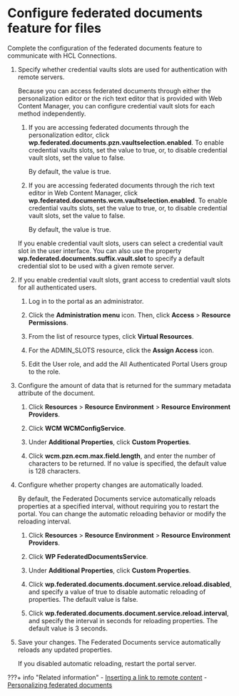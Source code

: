 # Configure federated documents feature for files

Complete the configuration of the federated documents feature to communicate with HCL Connections.

1.  Specify whether credential vaults slots are used for authentication with remote servers.

    Because you can access federated documents through either the personalization editor or the rich text editor that is provided with Web Content Manager, you can configure credential vault slots for each method independently.

    1.  If you are accessing federated documents through the personalization editor, click **wp.federated.documents.pzn.vaultselection.enabled**. To enable credential vaults slots, set the value to true, or, to disable credential vault slots, set the value to false.

        By default, the value is true.

    2.  If you are accessing federated documents through the rich text editor in Web Content Manager, click **wp.federated.documents.wcm.vaultselection.enabled**. To enable credential vaults slots, set the value to true, or, to disable credential vault slots, set the value to false.

        By default, the value is true.

    If you enable credential vault slots, users can select a credential vault slot in the user interface. You can also use the property **wp.federated.documents.suffix.vault.slot** to specify a default credential slot to be used with a given remote server.

2.  If you enable credential vault slots, grant access to credential vault slots for all authenticated users.

    1.  Log in to the portal as an administrator.

    2.  Click the **Administration menu** icon. Then, click **Access** \> **Resource Permissions**.

    3.  From the list of resource types, click **Virtual Resources**.

    4.  For the ADMIN\_SLOTS resource, click the **Assign Access** icon.

    5.  Edit the User role, and add the All Authenticated Portal Users group to the role.

3.  Configure the amount of data that is returned for the summary metadata attribute of the document.

    1.  Click **Resources** \> **Resource Environment** \> **Resource Environment Providers**.

    2.  Click **WCM WCMConfigService**.

    3.  Under **Additional Properties**, click **Custom Properties**.

    4.  Click **wcm.pzn.ecm.max.field.length**, and enter the number of characters to be returned. If no value is specified, the default value is 128 characters.

4.  Configure whether property changes are automatically loaded.

    By default, the Federated Documents service automatically reloads properties at a specified interval, without requiring you to restart the portal. You can change the automatic reloading behavior or modify the reloading interval.

    1.  Click **Resources** \> **Resource Environment** \> **Resource Environment Providers**.

    2.  Click **WP FederatedDocumentsService**.

    3.  Under **Additional Properties**, click **Custom Properties**.

    4.  Click **wp.federated.documents.document.service.reload.disabled**, and specify a value of true to disable automatic reloading of properties. The default value is false.

    5.  Click **wp.federated.documents.document.service.reload.interval**, and specify the interval in seconds for reloading properties. The default value is 3 seconds.

5.  Save your changes. The Federated Documents service automatically reloads any updated properties.

    If you disabled automatic reloading, restart the portal server.



???+ info "Related information"
    - [Inserting a link to remote content](https://help.hcltechsw.com/digital-experience/8.5/panel_help/wcm_dev_elements_insert_link_ecm.html)
    - [Personalizing federated documents](../../../../../../manage_content/wcm_authoring/authoring_portlet/content_management_artifacts/feddocs/index.md)

